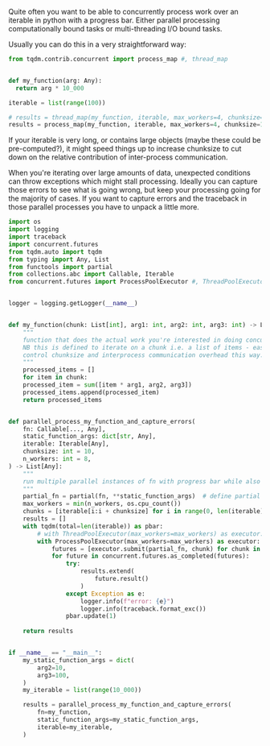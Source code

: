 Quite often you want to be able to concurrently process work over an iterable in python with a progress bar. Either parallel processing computationally bound tasks or multi-threading I/O bound tasks.

Usually you can do this in a very straightforward way:
```python
from tqdm.contrib.concurrent import process_map #, thread_map


def my_function(arg: Any):
  return arg * 10_000

iterable = list(range(100))

# results = thread_map(my_function, iterable, max_workers=4, chunksize=1)
results = process_map(my_function, iterable, max_workers=4, chunksize=10)
```
If your iterable is very long, or contains large objects (maybe these could be pre-computed?), it might speed things up to increase chunksize to cut down on the relative contribution of inter-process communication.

When you're iterating over large amounts of data, unexpected conditions can throw exceptions which might stall processing. Ideally you can capture those errors to see what is going wrong, but keep your processing going for the majority of cases. If you want to capture errors and the traceback in those parallel processes you have to unpack a little more.
```python
import os
import logging
import traceback
import concurrent.futures
from tqdm.auto import tqdm
from typing import Any, List
from functools import partial
from collections.abc import Callable, Iterable
from concurrent.futures import ProcessPoolExecutor #, ThreadPoolExecutor


logger = logging.getLogger(__name__)


def my_function(chunk: List[int], arg1: int, arg2: int, arg3: int) -> List[int]:
    """
    function that does the actual work you're interested in doing concurrently.
    NB this is defined to iterate on a chunk i.e. a list of items - easier to
    control chunksize and interprocess communication overhead this way.
    """
    processed_items = []
    for item in chunk:
    processed_item = sum([item * arg1, arg2, arg3])
    processed_items.append(processed_item)
    return processed_items


def parallel_process_my_function_and_capture_errors(
    fn: Callable[..., Any],
    static_function_args: dict[str, Any],
    iterable: Iterable[Any],
    chunksize: int = 10,
    n_workers: int = 8,
) -> List[Any]:
    """
    run multiple parallel instances of fn with progress bar while also capturing and logging errors plus tracebacks.
    """
    partial_fn = partial(fn, **static_function_args)  # define partial function that then only needs the iterator chunk argument
    max_workers = min(n_workers, os.cpu_count())
    chunks = [iterable[i:i + chunksize] for i in range(0, len(iterable), chunksize)]
    results = []
    with tqdm(total=len(iterable)) as pbar:
        # with ThreadPoolExecutor(max_workers=max_workers) as executor:  # for I/O bound tasks
        with ProcessPoolExecutor(max_workers=max_workers) as executor:  # for compute bound tasks
            futures = [executor.submit(partial_fn, chunk) for chunk in chunks]
            for future in concurrent.futures.as_completed(futures):
                try:
                    results.extend(
                        future.result()
                    )
                except Exception as e:
                    logger.info(f"error: {e}")
                    logger.info(traceback.format_exc())
                pbar.update(1)
    
    return results


if __name__ == "__main__":
    my_static_function_args = dict(
        arg2=10,
        arg3=100,
    )
    my_iterable = list(range(10_000)) 

    results = parallel_process_my_function_and_capture_errors(
        fn=my_function,
        static_function_args=my_static_function_args,
        iterable=my_iterable,
    )

```
